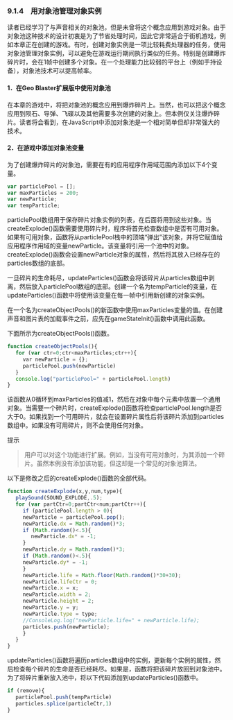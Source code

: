 ### 9.1.4　用对象池管理对象实例

读者已经学习了与声音相关的对象池，但是未曾将这个概念应用到游戏对象。由于对象池这种技术的设计初衷是为了节省处理时间，因此它非常适合于街机游戏，例如本章正在创建的游戏。有时，创建对象实例是一项比较耗费处理器的任务，使用对象池管理对象实例，可以避免在游戏运行期间执行类似的任务。特别是创建爆炸碎片时，会在1帧中创建多个对象。在一个处理能力比较弱的平台上（例如手持设备），对象池技术可以提高帧率。

#### 1．在Geo Blaster扩展版中使用对象池

在本章的游戏中，将把对象池的概念应用到爆炸碎片上。当然，也可以把这个概念应用到陨石、导弹、飞碟以及其他需要多次创建的对象上。但本例仅关注爆炸碎片。读者将会看到，在JavaScript中添加对象池是一个相对简单但却非常强大的技术。

#### 2．在游戏中添加对象池变量

为了创建爆炸碎片的对象池，需要在有的应用程序作用域范围内添加以下4个变量。

```javascript
var particlePool = [];
var maxParticles = 200;
var newParticle;
var tempParticle;
```

particlePool数组用于保存碎片对象实例的列表，在后面将用到这些对象。当createExplode()函数需要使用碎片时，程序将首先检查数组中是否有可用对象。如果有可用对象，函数将从particlePool栈中的顶端“弹出”该对象，并将它赋值给应用程序作用域的变量newParticle。该变量将引用一个池中的对象。createExplode()函数会设置newParticle对象的属性，然后将其放入已经存在的particles数组的底部。

一旦碎片的生命耗尽，updateParticles()函数会将该碎片从particles数组中剥离，然后放入particlePool数组的底部。创建一个名为tempParticle的变量，在updateParticles()函数中将使用该变量在每一帧中引用新创建的对象实例。

在一个名为createObjectPools()的新函数中使用maxParticles变量的值。在创建声音和图片表的加载事件之前，应先在gameStateInit()函数中调用此函数。

下面所示为createObjectPools()函数。

```javascript
function createObjectPools(){
　 for (var ctr=0;ctr<maxParticles;ctr++){
　　　var newParticle = {};
　　　particlePool.push(newParticle)
　 }
　 console.log("particlePool=" + particlePool.length)
}
```

该函数从0循环到maxParticles的值减1，然后在对象中每个元素中放置一个通用对象。当需要一个碎片时，createExplode()函数将检查particlePool.length是否大于0。如果找到一个可用碎片，就会在设置碎片属性后将该碎片添加到particles数组中。如果没有可用碎片，则不会使用任何对象。

提示

> 用户可以对这个功能进行扩展。例如，当没有可用对象时，为其添加一个碎片。虽然本例没有添加该功能，但这却是一个常见的对象池算法。

以下是修改之后的createExplode()函数的全部代码。

```javascript
function createExplode(x,y,num,type){
　 playSound(SOUND_EXPLODE,.5);
　 for (var partCtr=0;partCtr<num;partCtr++){
　　　if (particlePool.length > 0){
　　　newParticle = particlePool.pop();
　　　newParticle.dx = Math.random()*3;
　　　if (Math.random()<.5){
　　　　 newParticle.dx* = -1;
　　　}
　　　newParticle.dy = Math.random()*3;
　　　if (Math.random()<.5){
　　　newParticle.dy* = -1;
　　　}
　　　newParticle.life = Math.floor(Math.random()*30+30);
　　　newParticle.lifeCtr = 0;
　　　newParticle.x = x;
　　　newParticle.width = 2;
　　　newParticle.height = 2;
　　　newParticle.y = y;
　　　newParticle.type = type;
　　　//ConsoleLog.log("newParticle.life=" + newParticle.life);
　　　particles.push(newParticle);
　　　}
　 }
}
```

updateParticles()函数将遍历particles数组中的实例，更新每个实例的属性，然后检查每个碎片的生命是否已经耗尽。如果是，函数将把该碎片放回到对象池中。为了将碎片重新放入池中，将以下代码添加到updateParticles()函数中。

```javascript
if (remove){
　 particlePool.push(tempParticle)
　 particles.splice(particleCtr,1)
}
```

